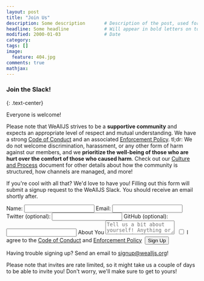 ```yaml
---
layout: post
title: "Join Us"
description: Some description       # Description of the post, used for Facebook Opengraph & Twitter
headline: Some headline             # Will appear in bold letters on top of the post
modified: 2000-01-03                # Date
category: 
tags: []
image: 
  feature: 404.jpg
comments: true
mathjax:
---
```


### Join the Slack!
{: .text-center}

Everyone is welcome!

Please note that WeAllJS strives to be a **supportive community** and expects an
appropriate level of respect and mutual understanding. We have a strong [Code
of Conduct](/code-of-conduct) and an associated [Enforcement
Policy](/enforcement). tl;dr: We do not welcome discrimination, harassment, or
any other form of harm against our members, and we **prioritize the well-being
of those who are hurt over the comfort of those who caused harm**. Check out our
[Culture and Process](/culture-and-process) document for other details about how
the community is structured, how channels are managed, and more!

If you're cool with all that? We'd love to have you! Filling out this form will
submit a signup request to the WeAllJS Slack. You should receive an email
shortly after.


<div class="form-style-2">
	<form action="http://api.wealljs.org/signup" method="POST">
    <label><span>Name: </span><input name="name" required type="text" class="input-field"></label>
    <label><span>Email: </span><input name="email" required type="email" class="input-field"></label>
    <label><span>Twitter (optional): </span><input name="twitter" type="text" class="input-field"></label>
    <label><span>GitHub (optional): </span><input name="github" type="text" class="input-field"></label>
    <label><span>About You</span></label>
    <textarea name="about" placeholder="Tell us a bit about yourself! Anything or nothing is fine!" class="textarea-field"></textarea>
    <label><span>&nbsp;</span><input type="checkbox" name="coc" required  class="input-field"> I agree to the <a href="/code-of-conduct.html">Code of Conduct</a> and <a href="/enforcement.html">Enforcement Policy</a>
    </label>
    <input type="hidden" name="redirect_uri" value="http://wealljs.org/postsignup.html">
    <input type="hidden" name="team_id" value="T1WSA6TGQ">
    <label><span>&nbsp;</span><button type="submit">Sign Up</button></label>
  </form>
</div>


Having trouble signing up? Send an email to signup@wealljs.org!

Please note that invites are rate limited, so it might take us a couple of days to be able to invite you! Don&apos;t worry, we&apos;ll make sure to get to yours!